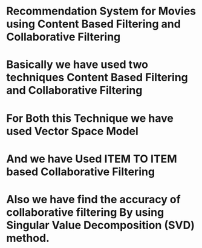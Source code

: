 # Recommendation System for Movies using Content Based Filtering and Collaborative Filtering 
# Basically we have used two techniques Content Based Filtering and Collaborative Filtering 
# For Both this Technique we have used Vector Space Model
# And we have Used ITEM TO ITEM based Collaborative Filtering
# Also we have find the accuracy of collaborative filtering By using Singular Value Decomposition (SVD) method.
